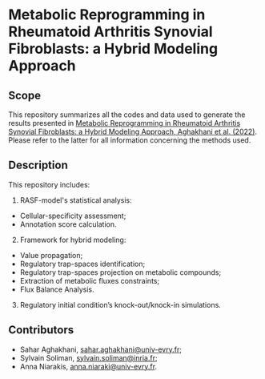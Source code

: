 # Metabolic Reprogramming in Rheumatoid Arthritis Synovial Fibroblasts: a Hybrid Modeling Approach

## Scope

This repository summarizes all the codes and data used to generate the results presented in [Metabolic Reprogramming in Rheumatoid Arthritis Synovial Fibroblasts: a Hybrid Modeling Approach, Aghakhani et al. (2022)](https://www.makeareadme.com/). 
Please refer to the latter for all information concerning the methods used.


## Description

This repository includes:

1.  RASF-model's statistical analysis:

- Cellular-specificity assessment;
- Annotation score calculation.

2. Framework for hybrid modeling:

- Value propagation;
- Regulatory trap-spaces identification;
- Regulatory trap-spaces projection on metabolic compounds;
- Extraction of metabolic fluxes constraints;
- Flux Balance Analysis.

3. Regulatory initial condition’s knock-out/knock-in simulations. 

## Contributors

- Sahar Aghakhani, [sahar.aghakhani@univ-evry.fr](sahar.aghakhani@univ-evry.fr);
- Sylvain Soliman, [sylvain.soliman@inria.fr](sylvain.soliman@inria.fr);
- Anna Niarakis, [anna.niaraki@univ-evry.fr](anna.niaraki@univ-evry.fr).
